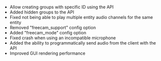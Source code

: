 - Allow creating groups with specific ID using the API
- Added hidden groups to the API
- Fixed not being able to play multiple entity audio channels for the same entity
- Removed "freecam_support" config option
- Added "freecam_mode" config option
- Fixed crash when using an incompatible microphone
- Added the ability to programmatically send audio from the client with the API
- Improved GUI rendering performance
